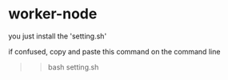 # worker-node
you just install the 'setting.sh'

if confused, copy and paste this command on the command line
>> bash setting.sh
